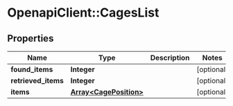 # OpenapiClient::CagesList

## Properties
Name | Type | Description | Notes
------------ | ------------- | ------------- | -------------
**found_items** | **Integer** |  | [optional] 
**retrieved_items** | **Integer** |  | [optional] 
**items** | [**Array&lt;CagePosition&gt;**](CagePosition.md) |  | [optional] 


